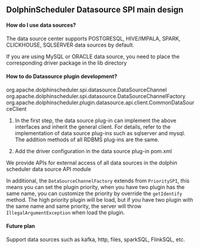 ## DolphinScheduler Datasource SPI main design

#### How do I use data sources?

The data source center supports POSTGRESQL, HIVE/IMPALA, SPARK, CLICKHOUSE, SQLSERVER data sources by default.

If you are using MySQL or ORACLE data source, you need to place the corresponding driver package in the lib directory

#### How to do Datasource plugin development?

org.apache.dolphinscheduler.spi.datasource.DataSourceChannel
org.apache.dolphinscheduler.spi.datasource.DataSourceChannelFactory
org.apache.dolphinscheduler.plugin.datasource.api.client.CommonDataSourceClient

1. In the first step, the data source plug-in can implement the above interfaces and inherit the general client. For details, refer to the implementation of data source plug-ins such as sqlserver and mysql. The addition methods of all RDBMS plug-ins are the same.

2. Add the driver configuration in the data source plug-in pom.xml

We provide APIs for external access of all data sources in the dolphin scheduler data source API module

In additional, the `DataSourceChannelFactory` extends from `PrioritySPI`, this means you can set the plugin priority, when you have two plugin has the same name, you can customize the priority by override the `getIdentify` method. The high priority plugin will be load, but if you have two plugin with the same name and same priority, the server will throw `IllegalArgumentException` when load the plugin.

#### **Future plan**

Support data sources such as kafka, http, files, sparkSQL, FlinkSQL, etc.
